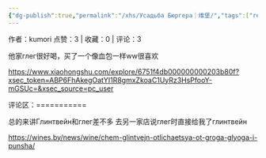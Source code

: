 ```yaml
---
{"dg-publish":true,"permalink":"/xhs/Усадьба Бюргера｜维堡/","tags":["rednote","维堡"]}
---
```


作者：kumori
点赞：3   |   收藏：0   |   评论：3

他家глег很好喝，买了一个像血包一样ww很喜欢

https://www.xiaohongshu.com/explore/6751f4db000000000203b80f?xsec_token=ABP6FhAkegOatYI1R8gmxZkoaC1UyRz3HsPfooY-mGSUc=&xsec_source=pc_user

评论区：===========

总的来讲Глинтвейн和глег差不多 去另一家店说глег时直接给我了глинтвейн

https://wines.by/news/wine/chem-glintvejn-otlichaetsya-ot-groga-glyoga-i-punsha/

> 